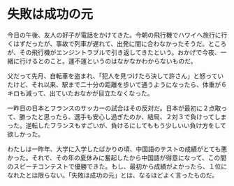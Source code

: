 ﻿# 失敗は成功の元

今日の午後、友人の好子が電話をかけてきた。今朝の飛行機でハワイへ旅行に行くはずだったが、事故で列車が遅れて、出発に間に合わなかったそうだ。ところが、その飛行機がエンジントラブルで引き返してきたという。おかげで今夜、一緒に行けるとのこと。運不運というのはなかなかわからないものだ。

父だって先月、自転車を盗まれ、「犯人を見つけたら決して許さん」と怒っていたけど、それ以来、駅まで二十分の距離を歩いて通うようになったら、体重が６キロも減って、出ていたおなかが目立たなくなった。

一昨日の日本とフランスのサッカーの試合はその反対だ。日本が最初に２点取って、勝ったと思ったら、選手も安心し過ぎたのか、結局、２対３で負けってしまった。逆転したフランスもすごいが、負けるにしてももう少しいい負け方をして欲しかった。

わたしは一昨年、大学に入学したばかりの頃、中国語のテストの成績がとても悪かった。それで、その年の夏休みに奮起したから中国語が得意になって、この間のスピーチコンテストで優勝できた。もし、最初から成績がよかったら、１位になれたとは限らない。「失敗は成功の元」とは、なるほどよく言ったものだ。

